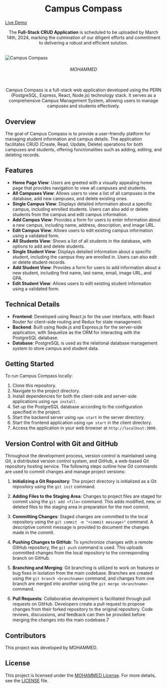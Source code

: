 <h1 align="center">Campus Compass</h1>

[Live Demo](https://jasminesjewelries-mohammed-design.netlify.app)

<div align="center">
    The <b>Full-Stack CRUD Application</b> is scheduled to be uploaded by March 14th, 2024, marking the culmination of our diligent efforts and commitment to delivering a robust and efficient solution.
</div>

<br>

![Campus Compass](https://github.com/tech-moh-logy/Campus-Compass/assets/132733865/4b831400-400e-4fc0-a383-20ee16faf47d)

<div align="center">
    <h6>
        MOHAMMED
    </h6>
</div>

<br>
    
<div align="center">
    Campus Compass is a full-stack web application developed using the PERN (PostgreSQL, Express, React, Node.js) technology stack. It serves as a comprehensive Campus Management System, allowing users to manage campuses and students effectively.
</div>

## Overview

The goal of Campus Compass is to provide a user-friendly platform for managing student information and campus details. The application facilitates CRUD (Create, Read, Update, Delete) operations for both campuses and students, offering functionalities such as adding, editing, and deleting records.

## Features

- **Home Page View**: Users are greeted with a visually appealing home page that provides navigation to view all campuses and students.
- **All Campuses View**: Allows users to view a list of all campuses in the database, add new campuses, and delete existing ones.
- **Single Campus View**: Displays detailed information about a specific campus, including enrolled students. Users can also add or delete students from the campus and edit campus information.
- **Add Campus View**: Provides a form for users to enter information about a new campus, including name, address, description, and image URL.
- **Edit Campus View**: Allows users to edit existing campus information using a validated form.
- **All Students View**: Shows a list of all students in the database, with options to add and delete students.
- **Single Student View**: Displays detailed information about a specific student, including the campus they are enrolled in. Users can also edit or delete student records.
- **Add Student View**: Provides a form for users to add information about a new student, including first name, last name, email, image URL, and GPA.
- **Edit Student View**: Allows users to edit existing student information using a validated form.

## Technical Details

- **Frontend**: Developed using React.js for the user interface, with React Router for client-side routing and Redux for state management.
- **Backend**: Built using Node.js and Express.js for the server-side application, with Sequelize as the ORM for interacting with the PostgreSQL database.
- **Database**: PostgreSQL is used as the relational database management system to store campus and student data.

## Getting Started

To run Campus Compass locally:

1. Clone this repository.
2. Navigate to the project directory.
3. Install dependencies for both the client-side and server-side applications using `npm install`.
4. Set up the PostgreSQL database according to the configuration specified in the project.
5. Start the backend server using `npm start` in the server directory.
6. Start the frontend application using `npm start` in the client directory.
7. Access the application in your web browser at `http://localhost:3000`.

## Version Control with Git and GitHub

Throughout the development process, version control is maintained using Git, a distributed version control system, and GitHub, a web-based Git repository hosting service. The following steps outline how Git commands are used to commit changes and manage project versions:

1. **Initializing a Git Repository**: The project directory is initialized as a Git repository using the `git init` command.

2. **Adding Files to the Staging Area**: Changes to project files are staged for commit using the `git add <file>` command. This adds modified, new, or deleted files to the staging area in preparation for the next commit.

3. **Committing Changes**: Staged changes are committed to the local repository using the `git commit -m "<commit message>"` command. A descriptive commit message is provided to document the changes made in the commit.

4. **Pushing Changes to GitHub**: To synchronize changes with a remote GitHub repository, the `git push` command is used. This uploads committed changes from the local repository to the corresponding branch on GitHub.

5. **Branching and Merging**: Git branching is utilized to work on features or bug fixes in isolation from the main codebase. Branches are created using the `git branch <branchname>` command, and changes from one branch are merged into another using the `git merge <branchname>` command.

6. **Pull Requests**: Collaborative development is facilitated through pull requests on GitHub. Developers create a pull request to propose changes from their forked repository to the original repository. Code reviews, discussions, and feedback can then be provided before merging the changes into the main codebase.7

## Contributors

This project was developed by MOHAMMED. 

## License

This project is licensed under the [MOHAMMED License](https://github.com/tech-moh-logy/MOHAMMED-License/blob/main/LICENSE). For more details, see the [LICENSE](https://github.com/tech-moh-logy/MOHAMMED-License/blob/main/README.md) file.
